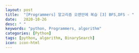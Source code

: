 ```yaml
---
layout: post
title:  "[Programmers] 알고리즘 오랜만에 복습 [3] BFS,DFS - "
date:   2020-10-26
desc: " "
keywords: "python, Programmers, algorithm"
categories: [Python]
tags: [python, algorithm, BinarySearch]
icon: icon-html
---
```

<br>
